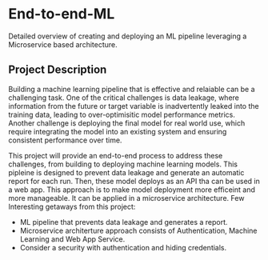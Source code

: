 # End-to-end-ML
Detailed overview of creating and deploying an ML pipeline leveraging a Microservice based architecture.

## Project Description
Building a machine learning pipeline that is effective and relaiable can be a challenging task. One of the critical challenges is data leakage, where information from the future or target variable is inadvertently leaked into the training data, leading to over-optimisitic model performance metrics. Another challenge is deploying the final model for real world use, which require integrating the model into an existing system and ensuring consistent performance over time.

This project will provide an end-to-end process to address these challenges, from building to deploying machine learning models. This pipleine is designed to prevent data leakage and generate an automatic report for each run. Then, these model deploys as an API tha can be used in a web app. This approach is to make model deployment more efficeint and more manageable. It can be applied in a microservice architecture. Few Interesting getaways from this project:
- ML pipeline that prevents data leakage and generates a report.
- Microservice architerture approach consists of Authentication, Machine Learning and Web App Service.
- Consider a security with authentication and hiding credentials.


